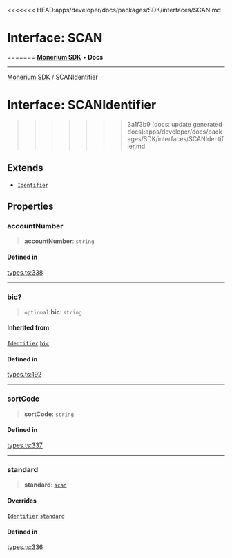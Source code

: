 <<<<<<< HEAD:apps/developer/docs/packages/SDK/interfaces/SCAN.md
# Interface: SCAN
=======
[**Monerium SDK**](../README.md) • **Docs**

***

[Monerium SDK](../README.md) / SCANIdentifier

# Interface: SCANIdentifier
>>>>>>> 3a1f3b9 (docs: update generated docs):apps/developer/docs/packages/SDK/interfaces/SCANIdentifier.md

## Extends

- [`Identifier`](/docs/packages/SDK/interfaces/Identifier.md)

## Properties

### accountNumber

> **accountNumber**: `string`

#### Defined in

[types.ts:338](https://github.com/monerium/js-monorepo/blob/main/packages/sdk/src/types.ts#L338)

***

### bic?

> `optional` **bic**: `string`

#### Inherited from

[`Identifier`](/docs/packages/SDK/interfaces/Identifier.md).[`bic`](/docs/packages/SDK/interfaces/Identifier.md#bic)

#### Defined in

[types.ts:192](https://github.com/monerium/js-monorepo/blob/main/packages/sdk/src/types.ts#L192)

***

### sortCode

> **sortCode**: `string`

#### Defined in

[types.ts:337](https://github.com/monerium/js-monorepo/blob/main/packages/sdk/src/types.ts#L337)

***

### standard

> **standard**: [`scan`](/docs/packages/SDK/enumerations/PaymentStandard.md#scan)

#### Overrides

[`Identifier`](/docs/packages/SDK/interfaces/Identifier.md).[`standard`](/docs/packages/SDK/interfaces/Identifier.md#standard)

#### Defined in

[types.ts:336](https://github.com/monerium/js-monorepo/blob/main/packages/sdk/src/types.ts#L336)
